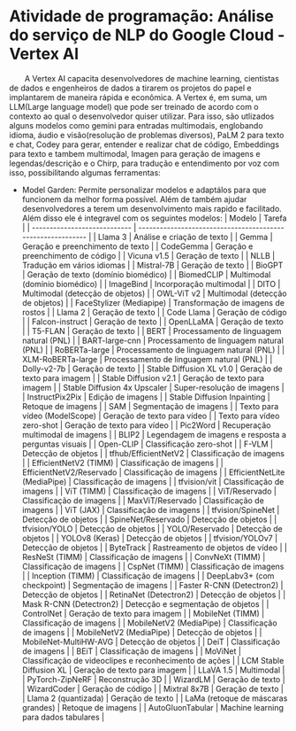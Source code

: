 # Atividade de programação: Análise do serviço de NLP do Google Cloud - Vertex AI

&emsp;&emsp;A Vertex AI capacita desenvolvedores de machine learning, cientistas de dados e engenheiros de dados a tirarem os projetos do papel e implantarem de maneira rápida e econômica. A Vertex é, em suma, um LLM(Large language model) que pode ser treinado de acordo com o contexto ao qual o desenvolvedor quiser utilizar. Para isso, são utlizados alguns modelos como gemini para entradas multimodais, englobando idioma, áudio e visão(resolução de problemas diversos), PaLM 2 para texto e chat, Codey para gerar, entender e realizar chat de código, Embeddings para texto e tambem multimodal, Imagen para geração de imagens e legendas/descrição e o Chirp, para tradução e entendimento por voz com isso, possibilitando algumas ferramentas:
- Model Garden: Permite personalizar modelos e adaptálos para que funcionem da melhor forma possível. Além de também ajudar desenvolvedores a terem um desenvolvimento mais rapido e facilitado. Além disso ele é integravel com os seguintes modelos:
| Modelo                      | Tarefa                                                    |
| ---------------------------- | ----------------------------------------------------------- |
| Llama 3                      | Análise e criação de texto                                  |
| Gemma                        | Geração e preenchimento de texto                           |
| CodeGemma                    | Geração e preenchimento de código                           |
| Vicuna v1.5                  | Geração de texto                                            |
| NLLB                         | Tradução em vários idiomas                                  |
| Mistral-7B                   | Geração de texto                                            |
| BioGPT                       | Geração de texto (domínio biomédico)                        |
| BiomedCLIP                   | Multimodal (domínio biomédico)                              |
| ImageBind                    | Incorporação multimodal                                     |
| DITO                         | Multimodal (detecção de objetos)                            |
| OWL-ViT v2                   | Multimodal (detecção de objetos)                            |
| FaceStylizer (Mediapipe)     | Transformação de imagens de rostos                         |
| Llama 2                      | Geração de texto                                            |
| Code Llama                   | Geração de código                                           |
| Falcon-instruct              | Geração de texto                                            |
| OpenLLaMA                    | Geração de texto                                            |
| T5-FLAN                      | Geração de texto                                            |
| BERT                         | Processamento de linguagem natural (PNL)                    |
| BART-large-cnn               | Processamento de linguagem natural (PNL)                    |
| RoBERTa-large                | Processamento de linguagem natural (PNL)                    |
| XLM-RoBERTa-large            | Processamento de linguagem natural (PNL)                    |
| Dolly-v2-7b                  | Geração de texto                                            |
| Stable Diffusion XL v1.0     | Geração de texto para imagem                                |
| Stable Diffusion v2.1        | Geração de texto para imagem                                |
| Stable Diffusion 4x Upscaler | Super-resolução de imagens                                 |
| InstructPix2Pix              | Edição de imagens                                           |
| Stable Diffusion Inpainting  | Retoque de imagens                                          |
| SAM                          | Segmentação de imagens                                      |
| Texto para vídeo (ModelScope) | Geração de texto para vídeo                                |
| Texto para vídeo zero-shot   | Geração de texto para vídeo                                |
| Pic2Word                     | Recuperação multimodal de imagens                           |
| BLIP2                        | Legendagem de imagens e resposta a perguntas visuais         |
| Open-CLIP                    | Classificação zero-shot                                    |
| F-VLM                        | Detecção de objetos                                        |
| tfhub/EfficientNetV2         | Classificação de imagens                                   |
| EfficientNetV2 (TIMM)        | Classificação de imagens                                   |
| EfficientNetV2/Reservado     | Classificação de imagens                                   |
| EfficientNetLite (MediaPipe)  | Classificação de imagens                                   |
| tfvision/vit                 | Classificação de imagens                                   |
| ViT (TIMM)                   | Classificação de imagens                                   |
| ViT/Reservado                | Classificação de imagens                                   |
| MaxViT/Reservado             | Classificação de imagens                                   |
| ViT (JAX)                    | Classificação de imagens                                   |
| tfvision/SpineNet            | Detecção de objetos                                        |
| SpineNet/Reservado           | Detecção de objetos                                        |
| tfvision/YOLO                | Detecção de objetos                                        |
| YOLO/Reservado               | Detecção de objetos                                        |
| YOLOv8 (Keras)               | Detecção de objetos                                        |
| tfvision/YOLOv7              | Detecção de objetos                                        |
| ByteTrack                    | Rastreamento de objetos de vídeo                            |
| ResNeSt (TIMM)               | Classificação de imagens                                   |
| ConvNeXt (TIMM)              | Classificação de imagens                                   |
| CspNet (TIMM)                | Classificação de imagens                                   |
| Inception (TIMM)             | Classificação de imagens                                   |
| DeepLabv3+ (com checkpoint)  | Segmentação de imagens                                      |
| Faster R-CNN (Detectron2)    | Detecção de objetos                                        |
| RetinaNet (Detectron2)       | Detecção de objetos                                        |
| Mask R-CNN (Detectron2)      | Detecção e segmentação de objetos                          |
| ControlNet                   | Geração de texto para imagem                                |
| MobileNet (TIMM)             | Classificação de imagens                                   |
| MobileNetV2 (MediaPipe)      | Classificação de imagens                                   |
| MobileNetV2 (MediaPipe)      | Detecção de objetos                                        |
| MobileNet-MultiHW-AVG        | Detecção de objetos                                        |
| DeiT                         | Classificação de imagens                                   |
| BEiT                         | Classificação de imagens                                   |
| MoViNet                      | Classificação de videoclipes e reconhecimento de ações      |
| LCM Stable Diffusion XL      | Geração de texto para imagem                                |
| LLaVA 1.5                    | Multimodal                                                  |
| PyTorch-ZipNeRF              | Reconstrução 3D                                             |
| WizardLM                     | Geração de texto                                            |
| WizardCoder                  | Geração de código                                           |
| Mixtral 8x7B                 | Geração de texto                                            |
| Llama 2 (quantizada)         | Geração de texto                                            |
| LaMa (retoque de máscaras grandes) | Retoque de imagens                                          |
| AutoGluonTabular             | Machine learning para dados tabulares                       |
